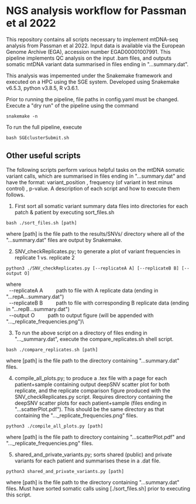 # NGS analysis workflow for Passman et al 2022

This repository contains all scripts necessary to implement mtDNA-seq analysis from Passman et al 2022. Input data is available via the European Genome Archive (EGA), accession number EGAD00001007991. This pipeline implements QC analysis on the input .bam files, and outputs somatic mtDNA variant data summarised in files ending in "...summary.dat".

This analysis was impemented under the Snakemake framework and executed on a HPC using the SGE system. Developed using Snakemake v6.5.3, python v3.8.5, R v3.6.1. 

Prior to running the pipeline, file paths in config.yaml must be changed. Execute a "dry run" of the pipeline using the command

```
snakemake -n
``` 

To run the full pipeline, execute 

```
bash SGEclusterSubmit.sh
```

## Other useful scripts

The following scripts perform various helpful tasks on the mtDNA somatic variant calls, which are summarised in files ending in "...summary.dat" and have the format: variant\_position , frequency (of variant in test minus control) , p-value. A description of each script and how to execute them follows.

1. First sort all somatic variant summary data files into directories for each patch & patient by executing sort\_files.sh

```
bash ./sort_files.sh [path]
```

where [path] is the file path to the results/SNVs/ directory where all of the "...summary.dat" files are output by Snakemake.


2. SNV\_checkReplicates.py; to generate a plot of variant frequencies in replicate 1 vs. replicate 2

```
python3 ./SNV_checkReplicates.py [--replicateA A] [--replicateB B] [--output O]
```

where\
&nbsp;  --replicateA A &emsp;&emsp;	path to file with A replicate data (ending in "...repA...summary.dat")\
&nbsp;  --replicateB B &emsp;&emsp;     path to file with corresponding B replicate data (ending in "...repB...summary.dat")\
&nbsp;  --output O &emsp;&emsp;     path to output figure (will be appended with "...\_replicate\_frequencies.png")\


3. To run the above script on a directory of files ending in "...\_summary.dat", execute the compare\_replicates.sh shell script.

```
bash ./compare_replicates.sh [path]
```

where [path] is the file path to the directory containing "...summary.dat" files.


4. compile\_all\_plots.py; to produce a .tex file with a page for each patient+sample containing output deepSNV scatter plot for both replicate, and the replicate comparison figure produced with the SNV\_checkReplicates.py script. Requires directory containing the deepSNV scatter plots for each patient+sample (files ending in "...scatterPlot.pdf"). This should be the same directory as that containing the "...\_replicate\_frequencies.png" files.

```
python3 ./compile_all_plots.py [path]
```

where [path] is the file path to directory containing "...scatterPlot.pdf" and "...\_replicate\_frequencies.png" files.


5. shared\_and\_private\_variants.py; sorts shared (public) and private variants for each patient and summarises these in a .dat file.

```
python3 shared_and_private_variants.py [path]
```

where [path] is the file path to the directory containing "...summary.dat" files. Must have sorted somatic calls using [./sort\_files.sh] prior to executing this script.



